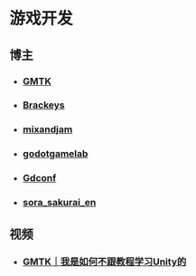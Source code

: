 # 游戏开发

## 博主

- ### [GMTK](https://www.youtube.com/@GMTK)
- ### [Brackeys](https://www.youtube.com/@Brackeys)
- ### [mixandjam](https://www.youtube.com/@mixandjam)
- ### [godotgamelab](https://www.youtube.com/@godotgamelab)
- ### [Gdconf](https://www.youtube.com/@Gdconf)
- ### [sora_sakurai_en](https://www.youtube.com/@sora_sakurai_en)

## 视频

- ### [GMTK｜我是如何不跟教程学习Unity的](https://www.youtube.com/watch?v=vFjXKOXdgGo)